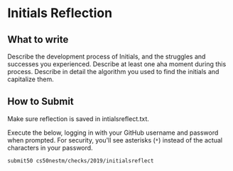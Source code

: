 # Initials Reflection

## What to write

Describe the development process of Initials, and the struggles and successes you experienced. Describe at least one aha moment during this process. Describe in detail the algorithm you used to find the initials and capitalize them. 

## How to Submit

Make sure reflection is saved in intialsreflect.txt.

Execute the below, logging in with your GitHub username and password when prompted. For security, you'll see asterisks (`*`) instead of the actual characters in your password.

```
submit50 cs50nestm/checks/2019/initialsreflect
```
